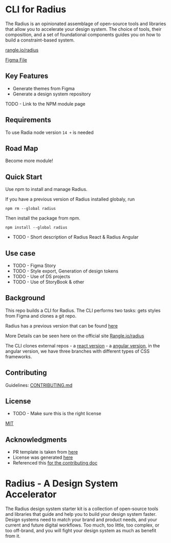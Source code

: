 # CLI for Radius #
The Radius is an opinionated assemblage of open-source tools and libraries that allow you to accelerate your design system. The choice of tools, their composition, and a set of foundational components guides you on how to build a constraint-based system.

[rangle.io/radius](https://rangle.io/radius)

[Figma File](https://www.figma.com/file/RqENxZWAzGiEWM7COch1Sc/Radius-Design-Kit)



## Key Features ##
 - Generate themes from Figma
 - Generate a design system repository


TODO - Link to the NPM module page

## Requirements ##
To use Radia node version `14 +` is needed

## Road Map ##
Become more module!

## Quick Start ##
Use npm to install and manage Radius.

If you have a previous version of Radius installed globaly, run 

    npm rm --global radius

Then install the package from npm.

    npm install --global radius

- TODO - Short description of Radius React & Radius Angular

## Use case ##
- TODO - Figma Story
- TODO - Style export, Generation of design tokens
- TODO - Use of DS projects
- TODO - Use of StoryBook & other 

## Background ##
This repo builds a CLI for Radius. The CLI performs two tasks: gets styles from Figma and clones a git repo.

Radius has a previous version that can be found [here](https://github.com/rangle/radius)

More Details can be seen here on the official site [Rangle.io/radius](https://rangle.io/radius/)

The CLI clones external repos -  a [react version](https://github.com/rangle/radius) - a [angular version](https://github.com/rangle/radius-angular), in the angular version, we have three branches with different types of CSS frameworks.

## Contributing ##
Guidelines: [CONTRIBUTING.md](./CONTRIBUTING.md)  

## License ##
- TODO - Make sure this is the right license

[MIT](./LICENSE)



## Acknowledgments ##
 - PR template is taken from [here](https://embeddedartistry.com/blog/2017/08/04/a-github-pull-request-template-for-your-projects/)
 - License was generated [here](https://choosealicense.com/licenses/mit/)
 - Referenced this [for the contributing doc](https://gist.github.com/briandk/3d2e8b3ec8daf5a27a62)

# Radius - A Design System Accelerator #
The Radius design system starter kit is a collection of open-source tools and libraries that guide and help you to build your design system faster. Design systems need to match your brand and product needs, and your current and future digital workflows. Too much, too little, too complex, or too off-brand, and you will fight your design system as much as benefit from it.
